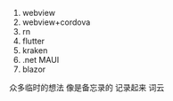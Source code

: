 1. webview
2. webview+cordova
3. rn
4. flutter
5. kraken
6. .net MAUI
7. blazor


众多临时的想法
像是备忘录的
记录起来
词云